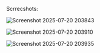 Scrrecshots:

![Screenshot 2025-07-20 203843](https://github.com/user-attachments/assets/c1b369a8-cd2b-46e7-9a2d-2012d9daebee)

![Screenshot 2025-07-20 203910](https://github.com/user-attachments/assets/c70bfd78-8ea6-498e-b550-ff43350be3d5)

![Screenshot 2025-07-20 203935](https://github.com/user-attachments/assets/83eb4b35-d389-4f33-acd8-13e6070a7155)

